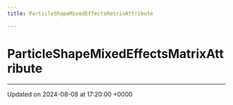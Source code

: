 ```yaml
---
title: ParticleShapeMixedEffectsMatrixAttribute

---
```


# ParticleShapeMixedEffectsMatrixAttribute





-------------------------------

Updated on 2024-08-08 at 17:20:00 +0000